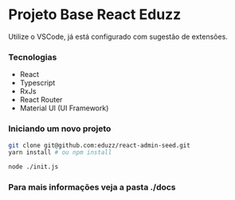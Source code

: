 Projeto Base React Eduzz
========================

Utilize o VSCode, já está configurado com sugestão de extensões.

### Tecnologias

* React
* Typescript
* RxJs
* React Router
* Material UI (UI Framework)

### Iniciando um novo projeto

```bash
git clone git@github.com:eduzz/react-admin-seed.git
yarn install # ou npm install

node ./init.js
```

### Para mais informações veja a pasta ./docs